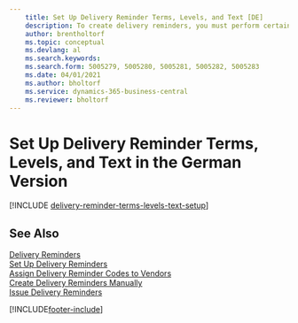 ```yaml
---
    title: Set Up Delivery Reminder Terms, Levels, and Text [DE]
    description: To create delivery reminders, you must perform certain setup in the German version.
    author: brentholtorf
    ms.topic: conceptual
    ms.devlang: al
    ms.search.keywords:
    ms.search.form: 5005279, 5005280, 5005281, 5005282, 5005283
    ms.date: 04/01/2021
    ms.author: bholtorf
    ms.service: dynamics-365-business-central
    ms.reviewer: bholtorf
---
```

# Set Up Delivery Reminder Terms, Levels, and Text in the German Version

[!INCLUDE [delivery-reminder-terms-levels-text-setup](../includes/ATCHDE/delivery-reminder-terms-levels-text-setup.md)]

## See Also

[Delivery Reminders](delivery-reminders.md)  
[Set Up Delivery Reminders](how-to-set-up-delivery-reminders.md)  
[Assign Delivery Reminder Codes to Vendors](how-to-assign-delivery-reminder-codes-to-vendors.md)  
[Create Delivery Reminders Manually](how-to-create-delivery-reminders-manually.md)  
[Issue Delivery Reminders](how-to-issue-delivery-reminders.md)  


[!INCLUDE[footer-include](../../includes/footer-banner.md)]